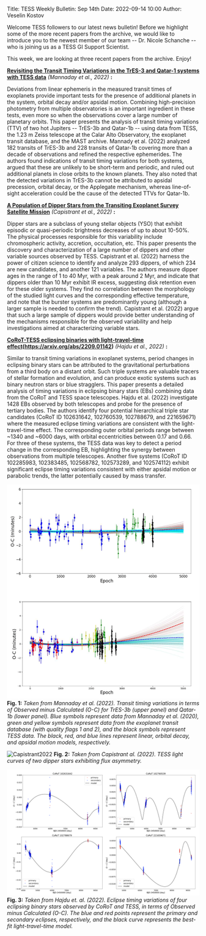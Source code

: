 Title: TESS Weekly Bulletin: Sep 14th
Date: 2022-09-14 10:00
Author: Veselin Kostov

Welcome TESS followers to our latest news bulletin! Before we highlight some of the more recent papers from the archive, we would like to introduce you to the newest member of our team -- Dr. Nicole Schanche -- who is joining us as a TESS GI Support Scientist.

This week, we are looking at three recent papers from the archive. Enjoy!

**[Revisiting the Transit Timing Variations in the TrES-3 and Qatar-1 systems with TESS data](https://arxiv.org/abs/2209.04080)** *(Mannaday et al., 2022)* **:**

Deviations from linear ephemeris in the measured transit times of exoplanets provide important tests for the presence of additional planets in the system, orbital decay and/or apsidal motion. Combining high-precision photometry from multiple observatories is an important ingredient in these tests, even more so when the observations cover a large number of planetary orbits. This paper presents the analysis of transit timing variations (TTV) of two hot Jupiters -- TrES-3b and Qatar-1b -- using data from TESS, the 1.23 m Zeiss telescope at the Calar Alto Observatory, the exoplanet transit database, and the MAST archive. Mannady et al. (2022) analyzed 182 transits of TrES-3b and 228 transits of Qatar-1b covering more than a decade of observations and refined the respective ephemerides. The authors found indications of transit timing variations for both systems, argued that these are unlikely to be short-term and periodic, and ruled out additional planets in close orbits to the known planets. They also noted that the detected variations in TrES-3b cannot be attributed to apsidal precession, orbital decay, or the Applegate mechanism, whereas line-of-sight acceleration could be the cause of the detected TTVs for Qatar-1b. 


**[A Population of Dipper Stars from the Transiting Exoplanet Survey Satellite Mission](https://arxiv.org/abs/2209.03379)** *(Capistrant et al., 2022)* **:**

Dipper stars are a subclass of young stellar objects (YSO) that exhibit episodic or quasi-periodic brightness decreases of up to about 10-50%. The physical processes responsible for this variability include chromospheric activity, accretion, occultation, etc. This paper presents the discovery and characterization of a large number of dippers and other variable sources observed by TESS. Capistrant et al. (2022) harness the power of citizen science to identify and analyze 293 dippers, of which 234 are new candidates, and another 121 variables. The authors measure dipper ages in the range of 1 to 40 Myr, with a peak around 2 Myr, and indicate that dippers older than 10 Myr exhibit IR excess, suggesting disk retention even for these older systems. They find no correlation between the morphology of the studied light curves and the corresponding effective temperature, and note that the burster systems are predominantly young (although a larger sample is needed to confirm the trend). Capistrant et al. (2022) argue that such a large sample of dippers would provide better understanding of the mechanisms responsible for the observed variability and help investigations aimed at characterizing variable stars. 


**[CoRoT-TESS eclipsing binaries with light-travel-time effect](https://arxiv.org/abs/2208.11721)(https://arxiv.org/abs/2209.01142)** *(Hajdu et al., 2022)* **:**

Similar to transit timing variations in exoplanet systems, period changes in eclipsing binary stars can be attributed to the gravitational perturbations from a third body on a distant orbit. Such triple systems are valuable tracers of stellar formation and evolution, and can produce exotic systems such as binary neutron stars or blue stragglers. This paper presents a detailed analysis of timing variations in eclipsing binary stars (EBs) combining data from the CoRoT and TESS space telescopes. Hajdu et al. (2022) investigate 1428 EBs observed by both telescopes and probe for the presence of tertiary bodies. The authors identify four potential hierarchical triple star candidates (CoRoT ID 102631642, 102760539, 102788679, and 221659671) where the measured eclipse timing variations are consistent with the light-travel-time effect. The corresponding outer orbital periods range between ~1340 and ~6000 days, with orbital eccentricities between 0.17 and 0.66. For three of these systems, the TESS data was key to detect a period change in the corresponding EB, highlighting the synergy between observations from multiple telescopes. Another five systems (CoRoT ID 102285983, 102383485, 102568782, 102573289, and 102574112) exhibit significant eclipse timing variations consistent with either apsidal motion or parabolic trends, the latter potentially caused by mass transfer. 

![Mannaday2022](images/news/Mannaday_2022_Fig4.png)
**Fig. 1:** *Taken from Mannaday et al. (2022). Transit timing variations in terms of Observed minus Calculated (O-C) for TrES-3b (upper panel) and Qatar-1b (lower panel). Blue symbols represent data from Mannaday et al. (2020), green and yellow symbols represent data from the exoplanet transit database (with quality flags 1 and 2), and the black symbols represent TESS data. The black, red, and blue lines represent linear, orbital decay, and apsidal motion models, respectively.*

![Capistrant2022](images/news/Capistrant_2022_Fig1)
**Fig. 2:** *Taken from Capistrant al. (2022). TESS light curves of two dipper stars exhibiting flux asymmetry.*

![Hajdu2022](images/news/Hajdu2022_Fig2.png)
**Fig. 3:** *Taken from Hajdu et. al. (2022). Eclipse timing variations of four eclipsing binary stars observed by CoRoT and TESS, in terms of Observed minus Calculated (O-C). The blue and red points represent the primary and secondary eclipses, respectively, and the black curve represents the best-fit light-travel-time model.*